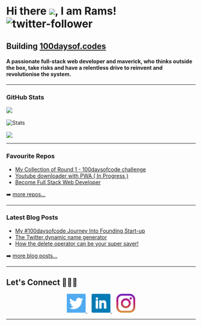 # Hi there <img src="https://raw.githubusercontent.com/MartinHeinz/MartinHeinz/master/wave.gif" width="30px">, I am Rams! ![twitter-follower](https://img.shields.io/twitter/follow/code_rams?style=social)
## Building [100daysof.codes](http://100daysof.codes/)                                


#### A passionate full-stack web developer and maverick, who thinks outside the box, take risks and have a relentless drive to reinvent and revolutionise the system.

---

### GitHub Stats

 ![](https://github-readme-stats.vercel.app/api?username=ramyachinnadurai&count_private=true&theme=merko)

![Stats](https://github-readme-stats.anuraghazra1.vercel.app/api/top-langs/?username=ramyachinnadurai&layout=compact&theme=radical)

<p><img align="center" src="https://github-readme-streak-stats.herokuapp.com/?user=ramyachinnadurai&" /></p>


---

### Favourite Repos 

- [My Collection of Round 1 - 100daysofcode challenge](https://github.com/RamyaChinnadurai/100DaysOfCode)
- [Youtube downloader with PWA ( In Progress )](https://github.com/RamyaChinnadurai/youtube-download)
- [Become Full Stack Web Developer](https://github.com/RamyaChinnadurai/Become-A-Full-Stack-Web-Developer)

➡️  [more repos...](https://github.com/RamyaChinnadurai?tab=repositories)

---

### Latest Blog Posts

- [My #100daysofcode Journey Into Founding Start-up](https://rams.codes/my-100daysofcode-journey-into-founding-start-up)
- [The Twitter dynamic name generator](https://rams.codes/the-twitter-dynamic-name-generator)
- [How the delete operator can be your super saver!](https://rams.codes/how-the-delete-operator-can-be-your-super-saver)

➡️  [more blog posts...](https://rams.codes)

---

## Let's Connect :people_holding_hands:

<p align='center'>
  <a href="https://twitter.com/code_rams" target="_blank">
   <img height="50" src="https://github.com/NishkarshRaj/NishkarshRaj/blob/master/img/twitter.png?raw=true">
 </a>&nbsp;&nbsp;
 <a href="https://www.linkedin.com/in/ramyachinnadurai/" target="_blank">
   <img height="50" src="https://github.com/NishkarshRaj/NishkarshRaj/blob/master/img/linkedin.png?raw=true">
 </a>&nbsp;&nbsp;
 <a href="https://www.instagram.com/code_rams/" target="_blank">
   <img height="50" src="https://github.com/NishkarshRaj/NishkarshRaj/blob/master/img/instagram.jpg?raw=true">    
 </a>
</p>

---
